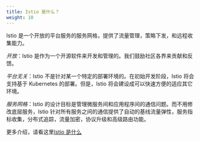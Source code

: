```yaml
---
title: Istio 是什么？
weight: 10
---
```


Istio 是一个开放的平台服务的服务网格，提供了流量管理，策略下发，和远程收集能力。

*开放*：Istio 是作为一个开源软件来开发和管理的。我们鼓励社区各界来贡献和反馈。

*平台无关*：Istio 不是针对某一个特定的部署环境的。在初始开发阶段，Istio 将会支持基于 Kubernetes 的部署。但是，Istio 将会建设成可以快速方便的适应其它环境。

*服务网格*：Istio 的设计目标是管理微服务间和应用程序间的通信问题。而不用修改底层服务，Istio 针对所有服务之间的通信提供了自动的基线流量弹性，服务指标收集，分布式追踪，流量加密，协议升级和高级路由功能。

更多介绍，请看这里[Istio 是什么](/zh/docs/concepts/what-is-istio/)
